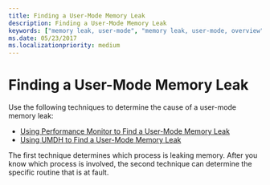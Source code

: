 ```yaml
---
title: Finding a User-Mode Memory Leak
description: Finding a User-Mode Memory Leak
keywords: ["memory leak, user-mode", "memory leak, user-mode, overview"]
ms.date: 05/23/2017
ms.localizationpriority: medium
---
```


# Finding a User-Mode Memory Leak

Use the following techniques to determine the cause of a user-mode memory leak:

- [Using Performance Monitor to Find a User-Mode Memory Leak](using-performance-monitor-to-find-a-user-mode-memory-leak.md)
- [Using UMDH to Find a User-Mode Memory Leak](using-umdh-to-find-a-user-mode-memory-leak.md)

The first technique determines which process is leaking memory. After you know which process is involved, the second technique can determine the specific routine that is at fault.

 

 





